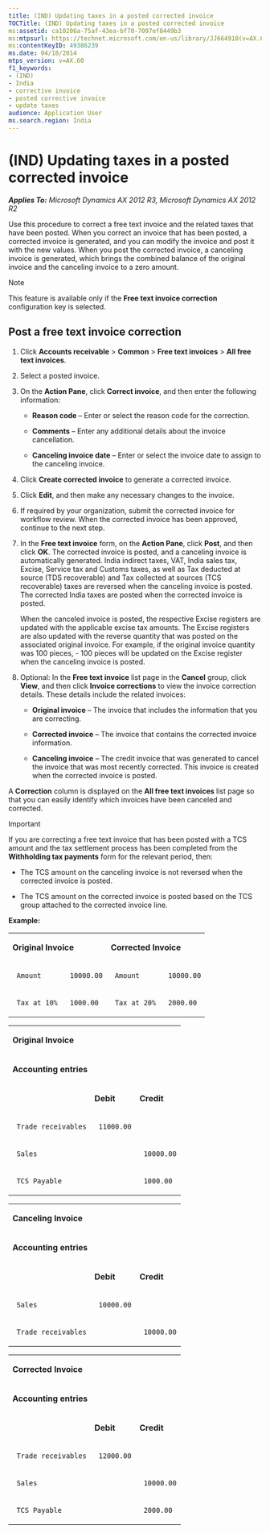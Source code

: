 ```yaml
---
title: (IND) Updating taxes in a posted corrected invoice
TOCTitle: (IND) Updating taxes in a posted corrected invoice
ms:assetid: ca10206a-75af-43ea-bf70-7097ef8449b3
ms:mtpsurl: https://technet.microsoft.com/en-us/library/JJ664910(v=AX.60)
ms:contentKeyID: 49386239
ms.date: 04/18/2014
mtps_version: v=AX.60
f1_keywords:
- (IND)
- India
- corrective invoice
- posted corrective invoice
- update taxes
audience: Application User
ms.search.region: India
---
```


# (IND) Updating taxes in a posted corrected invoice 


_**Applies To:** Microsoft Dynamics AX 2012 R3, Microsoft Dynamics AX 2012 R2_

Use this procedure to correct a free text invoice and the related taxes that have been posted. When you correct an invoice that has been posted, a corrected invoice is generated, and you can modify the invoice and post it with the new values. When you post the corrected invoice, a canceling invoice is generated, which brings the combined balance of the original invoice and the canceling invoice to a zero amount.


> [!NOTE]
> <P>This feature is available only if the <STRONG>Free text invoice correction</STRONG> configuration key is selected.</P>



## Post a free text invoice correction

1.  Click **Accounts receivable** \> **Common** \> **Free text invoices** \> **All free text invoices**.

2.  Select a posted invoice.

3.  On the **Action Pane**, click **Correct invoice**, and then enter the following information:
    
      - **Reason code** – Enter or select the reason code for the correction.
    
      - **Comments** – Enter any additional details about the invoice cancellation.
    
      - **Canceling invoice date** – Enter or select the invoice date to assign to the canceling invoice.

4.  Click **Create corrected invoice** to generate a corrected invoice.

5.  Click **Edit**, and then make any necessary changes to the invoice.

6.  If required by your organization, submit the corrected invoice for workflow review. When the corrected invoice has been approved, continue to the next step.

7.  In the **Free text invoice** form, on the **Action Pane**, click **Post**, and then click **OK**. The corrected invoice is posted, and a canceling invoice is automatically generated. India indirect taxes, VAT, India sales tax, Excise, Service tax and Customs taxes, as well as Tax deducted at source (TDS recoverable) and Tax collected at sources (TCS recoverable) taxes are reversed when the canceling invoice is posted. The corrected India taxes are posted when the corrected invoice is posted.
    
    When the canceled invoice is posted, the respective Excise registers are updated with the applicable excise tax amounts. The Excise registers are also updated with the reverse quantity that was posted on the associated original invoice. For example, if the original invoice quantity was 100 pieces, - 100 pieces will be updated on the Excise register when the canceling invoice is posted.

8.  Optional: In the **Free text invoice** list page in the **Cancel** group, click **View**, and then click **Invoice corrections** to view the invoice correction details. These details include the related invoices:
    
      - **Original invoice** – The invoice that includes the information that you are correcting.
    
      - **Corrected invoice** – The invoice that contains the corrected invoice information.
    
      - **Canceling invoice** – The credit invoice that was generated to cancel the invoice that was most recently corrected. This invoice is created when the corrected invoice is posted.

A **Correction** column is displayed on the **All free text invoices** list page so that you can easily identify which invoices have been canceled and corrected.


> [!IMPORTANT]
> <P>If you are correcting a free text invoice that has been posted with a TCS amount and the tax settlement process has been completed from the <STRONG>Withholding tax payments</STRONG> form for the relevant period, then:</P>
> <UL>
> <LI>
> <P>The TCS amount on the canceling invoice is not reversed when the corrected invoice is posted.</P>
> <LI>
> <P>The TCS amount on the corrected invoice is posted based on the TCS group attached to the corrected invoice line.</P></LI></UL>



**Example:**

<table xmlns="http://www.w3.org/1999/xhtml">
  <tr>
    <td colspan="2"> <p> <strong>Original Invoice</strong> </p> </td>
    <td colspan="2"> <p> <strong>Corrected Invoice</strong> </p> </td>
  </tr>
  <tr>
    <td> <p>
   
	 Amount
  </p> </td>
    <td> <p>
   
	 10000.00
  </p> </td>
    <td> <p>
   
	 Amount
  </p> </td>
    <td> <p>
   
	 10000.00
  </p> </td>
  </tr>
  <tr>
    <td> <p>
   
	 Tax at 10%
  </p> </td>
    <td> <p>
   
	 1000.00
  </p> </td>
    <td> <p>
   
	 Tax at 20%
  </p> </td>
    <td> <p>
   
	 2000.00
  </p> </td>
  </tr>
</table>


<table xmlns="http://www.w3.org/1999/xhtml">
  <tr>
    <td colspan="3"> <p> <strong>Original Invoice</strong> </p> </td>
  </tr>
  <tr>
    <td colspan="3"> <p> <strong>Accounting entries</strong> </p> </td>
  </tr>
  <tr>
    <td> <p></p> </td>
    <td> <p> <strong>Debit</strong> </p> </td>
    <td> <p> <strong>Credit</strong> </p> </td>
  </tr>
  <tr>
    <td> <p>
   
	 Trade receivables
  </p> </td>
    <td> <p>
   
	 11000.00
  </p> </td>
    <td> <p></p> </td>
  </tr>
  <tr>
    <td> <p>
   
	 Sales
  </p> </td>
    <td> <p></p> </td>
    <td> <p>
   
	 10000.00
  </p> </td>
  </tr>
  <tr>
    <td> <p>
   
	 TCS Payable
  </p> </td>
    <td> <p></p> </td>
    <td> <p>
   
	 1000.00
  </p> </td>
  </tr>
</table>


<table xmlns="http://www.w3.org/1999/xhtml">
  <tr>
    <td colspan="3"> <p> <strong>Canceling Invoice</strong> </p> </td>
  </tr>
  <tr>
    <td colspan="3"> <p> <strong>Accounting entries</strong> </p> </td>
  </tr>
  <tr>
    <td> <p></p> </td>
    <td> <p> <strong>Debit</strong> </p> </td>
    <td> <p> <strong>Credit</strong> </p> </td>
  </tr>
  <tr>
    <td> <p>
   
	 Sales
  </p> </td>
    <td> <p>
   
	 10000.00
  </p> </td>
    <td> <p></p> </td>
  </tr>
  <tr>
    <td> <p>
   
	 Trade receivables
  </p> </td>
    <td> <p></p> </td>
    <td> <p>
   
	 10000.00
  </p> </td>
  </tr>
</table>


<table xmlns="http://www.w3.org/1999/xhtml">
  <tr>
    <td colspan="3"> <p> <strong>Corrected Invoice</strong> </p> </td>
  </tr>
  <tr>
    <td colspan="3"> <p> <strong>Accounting entries</strong> </p> </td>
  </tr>
  <tr>
    <td> <p></p> </td>
    <td> <p> <strong>Debit</strong> </p> </td>
    <td> <p> <strong>Credit</strong> </p> </td>
  </tr>
  <tr>
    <td> <p>
   
	 Trade receivables
  </p> </td>
    <td> <p>
   
	 12000.00
  </p> </td>
    <td> <p></p> </td>
  </tr>
  <tr>
    <td> <p>
   
	 Sales
  </p> </td>
    <td> <p></p> </td>
    <td> <p>
   
	 10000.00
  </p> </td>
  </tr>
  <tr>
    <td> <p>
   
	 TCS Payable
  </p> </td>
    <td> <p></p> </td>
    <td> <p>
   
	 2000.00
  </p> </td>
  </tr>
</table>

  



